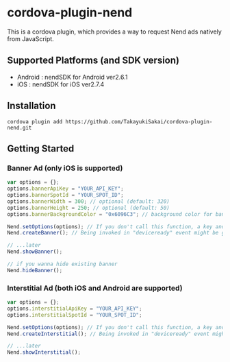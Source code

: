 # cordova-plugin-nend

This is a cordova plugin, which provides a way to request Nend ads natively from JavaScript.

## Supported Platforms (and SDK version)

* Android : nendSDK for Android ver2.6.1
* iOS : nendSDK for iOS ver2.7.4

## Installation

```
cordova plugin add https://github.com/TakayukiSakai/cordova-plugin-nend.git
```

## Getting Started

### Banner Ad (only iOS is supported)

```javascript
var options = {};
options.bannerApiKey = "YOUR_API_KEY";
options.bannerSpotId = "YOUR_SPOT_ID";
options.bannerWidth = 300; // optional (default: 320)
options.bannerHeight = 250; // optional (default: 50)
options.bannerBackgroundColor = "0x6096C3"; // background color for banner view (default: "0xFFFFFF")

Nend.setOptions(options); // If you don't call this function, a key and an id for testing will be used instead.
Nend.createBanner(); // Being invoked in "deviceready" event might be good.

// ...later
Nend.showBanner();

// if you wanna hide existing banner
Nend.hideBanner();
```

### Interstitial Ad (both iOS and Android are supported)

```javascript
var options = {};
options.interstitialApiKey = "YOUR_API_KEY";
options.interstitialSpotId = "YOUR_SPOT_ID";

Nend.setOptions(options); // If you don't call this function, a key and an id for testing will be used instead.
Nend.createInterstitial(); // Being invoked in "deviceready" event might be good.

// ...later
Nend.showInterstitial();
```
